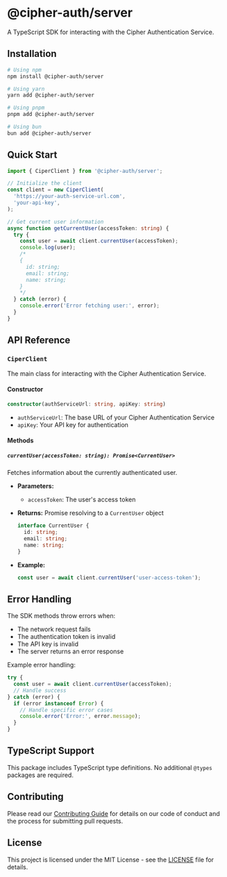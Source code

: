 # @cipher-auth/server

A TypeScript SDK for interacting with the Cipher Authentication Service.

## Installation

```bash
# Using npm
npm install @cipher-auth/server

# Using yarn
yarn add @cipher-auth/server

# Using pnpm
pnpm add @cipher-auth/server

# Using bun
bun add @cipher-auth/server
```

## Quick Start

```typescript
import { CiperClient } from '@cipher-auth/server';

// Initialize the client
const client = new CiperClient(
  'https://your-auth-service-url.com',
  'your-api-key',
);

// Get current user information
async function getCurrentUser(accessToken: string) {
  try {
    const user = await client.currentUser(accessToken);
    console.log(user);
    /*
    {
      id: string;
      email: string;
      name: string;
    }
    */
  } catch (error) {
    console.error('Error fetching user:', error);
  }
}
```

## API Reference

### `CiperClient`

The main class for interacting with the Cipher Authentication Service.

#### Constructor

```typescript
constructor(authServiceUrl: string, apiKey: string)
```

- `authServiceUrl`: The base URL of your Cipher Authentication Service
- `apiKey`: Your API key for authentication

#### Methods

##### `currentUser(accessToken: string): Promise<CurrentUser>`

Fetches information about the currently authenticated user.

- **Parameters:**
  - `accessToken`: The user's access token

- **Returns:** Promise resolving to a `CurrentUser` object

  ```typescript
  interface CurrentUser {
    id: string;
    email: string;
    name: string;
  }
  ```

- **Example:**
  ```typescript
  const user = await client.currentUser('user-access-token');
  ```

## Error Handling

The SDK methods throw errors when:

- The network request fails
- The authentication token is invalid
- The API key is invalid
- The server returns an error response

Example error handling:

```typescript
try {
  const user = await client.currentUser(accessToken);
  // Handle success
} catch (error) {
  if (error instanceof Error) {
    // Handle specific error cases
    console.error('Error:', error.message);
  }
}
```

## TypeScript Support

This package includes TypeScript type definitions. No additional `@types` packages are required.

## Contributing

Please read our [Contributing Guide](../CONTRIBUTING.md) for details on our code of conduct and the process for submitting pull requests.

## License

This project is licensed under the MIT License - see the [LICENSE](../LICENSE) file for details.
